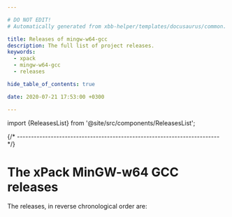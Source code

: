```yaml
---

# DO NOT EDIT!
# Automatically generated from xbb-helper/templates/docusaurus/common.

title: Releases of mingw-w64-gcc
description: The full list of project releases.
keywords:
  - xpack
  - mingw-w64-gcc
  - releases

hide_table_of_contents: true

date: 2020-07-21 17:53:00 +0300

---
```


import {ReleasesList} from '@site/src/components/ReleasesList';

{/* ------------------------------------------------------------------------ */}

# The xPack MinGW-w64 GCC releases

The releases, in reverse chronological order are:

<ReleasesList />
